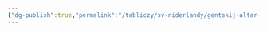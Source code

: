 ```yaml
---
{"dg-publish":true,"permalink":"/tabliczy/sv-niderlandy/gentskij-altar-dlya-czerkvi-svyatogo-bovona/","dgPassFrontmatter":true}
---
```



